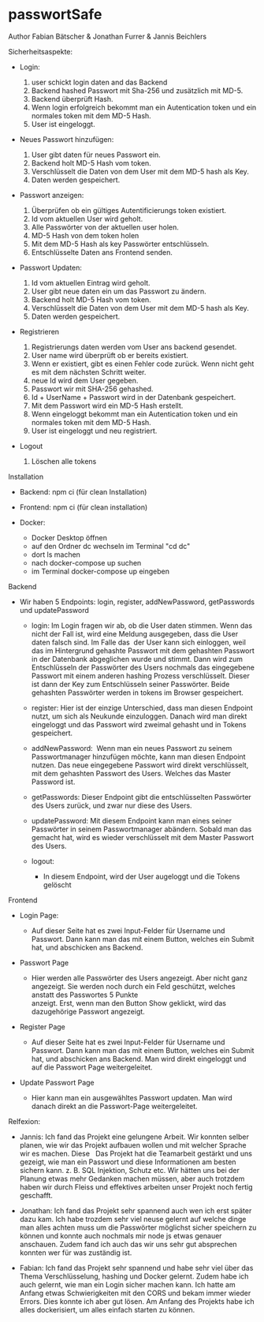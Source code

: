 # passwortSafe

Author Fabian Bätscher & Jonathan Furrer & Jannis Beichlers

Sicherheitsaspekte:

- Login:

  1. user schickt login daten and das Backend
  2. Backend hashed Passwort mit Sha-256 und zusätzlich mit MD-5.
  3. Backend überprüft Hash.
  4. Wenn login erfolgreich bekommt man ein Autentication token und ein normales token mit dem MD-5 Hash.
  5. User ist eingeloggt.

- Neues Passwort hinzufügen:

  1. User gibt daten für neues Passwort ein.
  2. Backend holt MD-5 Hash vom token.
  3. Verschlüsselt die Daten von dem User mit dem MD-5 hash als Key.
  4. Daten werden gespeichert.

- Passwort anzeigen:

  1. Überprüfen ob ein gültiges Autentificierungs token existiert.
  2. Id vom aktuellen User wird geholt.
  3. Alle Passwörter von der aktuellen user holen.
  4. MD-5 Hash von dem token holen
  5. Mit dem MD-5 Hash als key Passwörter entschlüsseln.
  6. Entschlüsselte Daten ans Frontend senden.

- Passwort Updaten:

  1. Id vom aktuellen Eintrag wird geholt.
  2. User gibt neue daten ein um das Passwort zu ändern.
  3. Backend holt MD-5 Hash vom token.
  4. Verschlüsselt die Daten von dem User mit dem MD-5 hash als Key.
  5. Daten werden gespeichert.

- Registrieren

  1. Registrierungs daten werden vom User ans backend gesendet.
  2. User name wird überprüft ob er bereits existiert.
  3. Wenn er existiert, gibt es einen Fehler code zurück. Wenn nicht geht es mit dem nächsten Schritt weiter.
  4. neue Id wird dem User gegeben.
  5. Passwort wir mit SHA-256 gehashed.
  6. Id + UserName + Passwort wird in der Datenbank gespeichert.
  7. Mit dem Passwort wird ein MD-5 Hash erstellt.
  8. Wenn eingeloggt bekommt man ein Autentication token und ein normales token mit dem MD-5 Hash.
  9. User ist eingeloggt und neu registriert.

- Logout

  1.  Löschen alle tokens

Installation

- Backend: npm ci (für clean Installation)
- Frontend: npm ci (für clean installation)

- Docker:
  - Docker Desktop öffnen
  - auf den Ordner dc wechseln im Terminal "cd dc"
  - dort ls machen
  - nach docker-compose up suchen
  - im Terminal docker-compose up eingeben

Backend

- Wir haben 5 Endpoints: login, register, addNewPassword,
  getPasswords und updatePassword

  - login:
    Im Login fragen wir ab, ob die User daten stimmen. Wenn das nicht der Fall ist, wird eine Meldung ausgegeben, dass die User daten falsch sind. Im Falle das
     der User kann sich einloggen, weil das im Hintergrund gehashte Passwort mit dem gehashten Passwort in der Datenbank abgeglichen wurde und stimmt. Dann wird zum  
     Entschlüsseln der Passwörter des Users nochmals das eingegebene Passwort mit einem anderen hashing Prozess verschlüsselt. Dieser ist dann der Key zum Entschlüsseln seiner Passwörter. Beide gehashten Passwörter werden in tokens im Browser gespeichert.

  - register:
    Hier ist der einzige Unterschied, dass man diesen Endpoint nutzt, um sich als Neukunde einzuloggen. Danach wird man direkt eingeloggt und das Passwort wird zweimal gehasht und in Tokens gespeichert.

  - addNewPassword:
     Wenn man ein neues Passwort zu seinem Passwortmanager hinzufügen möchte, kann man diesen Endpoint nutzen. Das neue eingegebene Passwort wird direkt verschlüsselt,
    mit dem gehashten Passwort des Users. Welches das Master Password ist.

  - getPasswords:
    Dieser Endpoint gibt die entschlüsselten Passwörter des Users zurück, und zwar nur diese des Users.

  - updatePassword:
    Mit diesem Endpoint kann man eines seiner Passwörter in seinem Passwortmanager abändern. Sobald man das gemacht hat, wird es wieder verschlüsselt mit dem Master Passwort des Users.
  - logout:
    - In diesem Endpoint, wird der User augeloggt und die Tokens gelöscht

Frontend

- Login Page:

  - Auf dieser Seite hat es zwei Input-Felder für Username und Passwort. Dann kann man das mit einem Button, welches ein Submit hat, und abschicken ans Backend.

- Passwort Page

  - Hier werden alle Passwörter des Users angezeigt. Aber nicht ganz angezeigt. Sie werden noch durch ein Feld geschützt, welches anstatt des Passwortes 5 Punkte  
    anzeigt. Erst, wenn man den Button Show geklickt, wird das dazugehörige Passwort angezeigt.

- Register Page

  - Auf dieser Seite hat es zwei Input-Felder für Username und Passwort. Dann kann man das mit einem Button, welches ein Submit hat, und abschicken ans Backend. Man
    wird direkt eingeloggt und auf die Passwort Page weitergeleitet.

- Update Passwort Page
  - Hier kann man ein ausgewähltes Passwort updaten. Man wird danach direkt an die Passwort-Page weitergeleitet.

Relfexion:

- Jannis:
  Ich fand das Projekt eine gelungene Arbeit. Wir konnten selber planen, wie wir das Projekt aufbauen wollen und mit welcher Sprache wir es machen. Diese  
  Das Projekt hat die Teamarbeit gestärkt und uns gezeigt, wie man ein Passwort und diese Informationen am besten sichern kann. z. B.
  SQL Injektion, Schutz etc. Wir hätten uns bei der Planung etwas mehr Gedanken machen müssen, aber auch trotzdem haben wir durch Fleiss und effektives arbeiten unser Projekt noch fertig geschafft.

- Jonathan: Ich fand das Projekt sehr spannend auch wen ich erst später dazu kam. Ich habe trozdem sehr viel neuse gelernt auf welche dinge man alles achten muss um die Passwörter möglichst sicher speichern zu können und konnte auch nochmals mir node js etwas genauer anschauen. Zudem fand ich auch das wir uns sehr gut absprechen konnten wer für was zuständig ist.

- Fabian: Ich fand das Projekt sehr spannend und habe sehr viel über das Thema Verschlüsselung, hashing und Docker gelernt. Zudem habe ich auch gelernt, wie man ein Login sicher machen kann. Ich hatte am Anfang etwas Schwierigkeiten mit den CORS und bekam immer wieder Errors. Dies konnte ich aber gut lösen. Am Anfang des Projekts habe ich alles dockerisiert, um alles einfach starten zu können.
